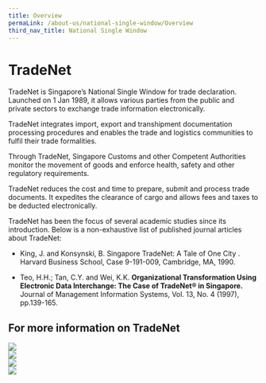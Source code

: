 ```yaml
---
title: Overview
permaLink: /about-us/national-single-window/Overview
third_nav_title: National Single Window
---
```


# TradeNet

TradeNet is Singapore’s National Single Window for trade declaration. Launched on 1 Jan 1989, it allows various parties from the public and private sectors to exchange trade information electronically.

TradeNet integrates import, export and transhipment documentation processing procedures and enables the trade and logistics communities to fulfil their trade formalities.

Through TradeNet, Singapore Customs and other Competent Authorities monitor the movement of goods and enforce health, safety and other regulatory requirements.

TradeNet  reduces the cost and time to prepare, submit and process trade documents. It expedites the clearance of cargo and allows fees and taxes to be deducted electronically.

TradeNet has been the focus of several academic studies since its introduction. Below is a non-exhaustive list of published journal articles about TradeNet:

-   King, J. and Konsynski, B. Singapore TradeNet: A Tale of One City . Harvard Business School, Case 9-191-009, Cambridge, MA, 1990.
    
-   Teo, H.H.; Tan, C.Y. and Wei, K.K. **Organizational Transformation Using Electronic Data Interchange: The Case of TradeNet® in Singapore.** Journal of Management Information Systems, Vol. 13, No. 4 (1997), pp.139-165.

## For more information on TradeNet

![](https://lh4.googleusercontent.com/jmnvP2D5uOLBaNZGUcCLX2IUiAKYKzzJtSFBsdFTUOo6gum95e2h5y9iHygSMGbznoIALg_eMSjq9W-68DbCVwPsrmurgTwBVbBULwPHvOyEgWcPYhr2AramFVbYyKJa7ttQA28F4vDzIcKyOw)
<br>
![](https://lh6.googleusercontent.com/5dABS2ePC51EHJpLOr-w7ZbJcrNR5rl3aVOlPRDZo3mRdstJU9Rj5qH5beA10KkLbV8d8_mGOhww_PMajLP_9qPNlABdSMmYS8NwTmSC-aaxP1RiqyRpleg1jCt8oQI7AFHBkUjgyqljeS2yqA)
<br>
![](https://lh3.googleusercontent.com/3heaysmo_sV5ixI9zRHl7zWdY8iGh7L5z1WOyvvBUn4uEXnu_WpVwXjhBGvXDpMDEDAyv7pmOGQRuzu1Hj_3GT_EOHxYkNyQlCUrBlcy7siSO8e6bBpgqBlCw45ts72yvwn-RAUv7s-IiS1-IA)
<br>![](https://lh3.googleusercontent.com/wU1iS9ql5USdB5uK9mxrJYHqdrnAZqVwujGTYIg2NGqD485BNK7fvXRr80R0McEx-08TYN-btmpkugToS0nFEQuN0LEymV6UTzyu-hvTVJLIpPzJYQo-C6cLJknbqlZzHxs9ph2ivTdsxkKsUg)

